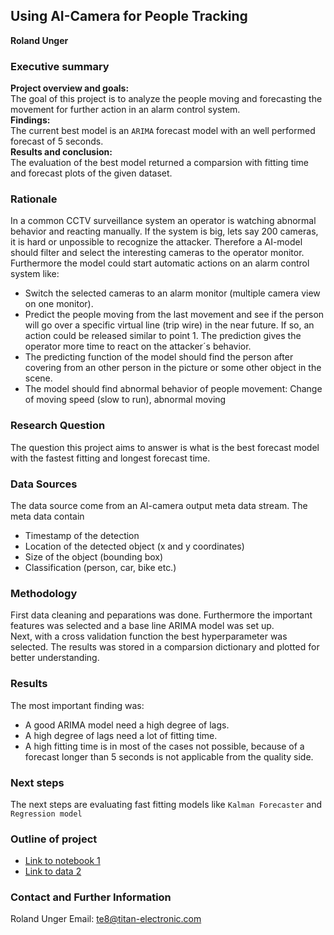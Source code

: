 ## Using AI-Camera for People Tracking

**Roland Unger**

### Executive summary
**Project overview and goals:** <br>The goal of this project is to analyze the people moving and forecasting the movement for further action in an alarm control system.<br>
**Findings:**<br> The current best model is an `ARIMA` forecast model with an well performed forecast of 5 seconds.<br>
**Results and conclusion:**<br> The evaluation of the best model returned a comparsion with fitting time and forecast plots of the given dataset.<br>

### Rationale
In a common CCTV surveillance system an operator is watching abnormal behavior and reacting manually.
If the system is big, lets say 200 cameras, it is hard or unpossible to recognize the attacker.
Therefore a AI-model should filter and select the interesting cameras to the operator monitor.
Furthermore the model could start automatic actions on an alarm control system like:<br>
- Switch the selected cameras to an alarm monitor (multiple camera view on one monitor). 
- Predict the people moving from the last movement and see if the person will go over a specific virtual line (trip wire) in the near future. If so, an action could be released similar to point 1. The prediction gives the operator more time to react on the attacker´s behavior.  
- The predicting function of the model should find the person after covering from an other person in the picture or some other    object in the scene.
- The model should find abnormal behavior of people movement: Change of moving speed (slow to run), abnormal moving

### Research Question
The question this project aims to answer is what is the best forecast model with the fastest fitting and longest forecast time.

### Data Sources
The data source come from an AI-camera output meta data stream. The meta data contain <br>
- Timestamp of the detection
- Location of the detected object (x and y coordinates)
- Size of the object (bounding box)
- Classification (person, car, bike etc.)

### Methodology
First data cleaning and peparations was done. Furthermore the important features was selected and a base line ARIMA model was set up.<br>
Next, with a cross validation function the best hyperparameter was selected. The results was stored in a comparsion dictionary and plotted for better understanding.

### Results
The most important finding was:
- A good ARIMA model need a high degree of lags.<br>
- A high degree of lags need a lot of fitting time.<br>
- A high fitting time is in most of the cases not possible, because of a forecast longer than 5 seconds is not applicable from the quality side.

### Next steps
The next steps are evaluating fast fitting models like `Kalman Forecaster` and `Regression model`

### Outline of project

- [Link to notebook 1](https://github.com/te8titan/Capstone_project_II/tree/main/Capstone_Project_Roland_Unger.ipynb)
- [Link to data 2](https://github.com/te8titan/Capstone_project_II/tree/main/data)


### Contact and Further Information

Roland Unger
Email: te8@titan-electronic.com